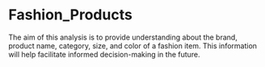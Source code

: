 # Fashion_Products
The aim of this analysis is to provide understanding about the brand, product name, category, size, and color of a fashion item. This information will help facilitate informed decision-making in the future.
